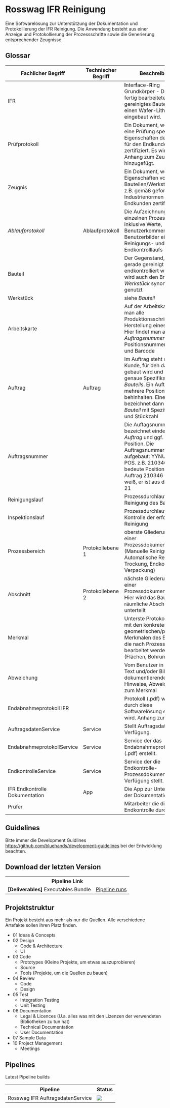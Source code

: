 # Rosswag IFR Reinigung

Eine Softwarelösung zur Unterstützung der Dokumentation und Protokollierung der IFR Reinigung. Die Anwendung besteht aus einer Anzeige und Protokollierung der Prozessschritte sowie die Generierung entsprechender Zeugnisse.  

## Glossar

|Fachlicher Begriff|Technischer Begriff|Beschreibung|
|---|---|---|
|IFR||   **I**nter**f**ace-**R**ing Grundkörper - Das ist ein fertig bearbeitetes final gereinigtes Bauteil, das in einen Wafer-Lithograf eingebaut wird.|
|Prüfprotokoll||Ein Dokument, welches eine Prüfung spezifischer Eigenschaften des Bauteils für den Endkunden zertifiziert. Es wird als Anhang zum Zeugnis hinzugefügt.|
|Zeugnis||Ein Dokument, welches die Eigenschaften von Bauteilen/Werkstücken z.B. gemäß geforderten Industrienormen für den Endkunden zertifiziert.|
|*Ablaufprotokoll*|Ablaufprotokoll|Die Aufzeichnung der einzelnen Prozessschritte inklusive Werte, Benutzerkommentare, Benutzerbilder eines Reinigungs- und Endkontrolllaufs|
|Bauteil|   |Der Gegenstand, welcher gerade gereinigt und endkontrolliert wird. Es wird auch den Brgriff *Werkstück* synonym genutzt|
|Werkstück|   |siehe *Bauteil*|
|Arbeitskarte| |Auf der Arbeitskarte findet man alle Produktionsschritte für die Herstellung eines Bauteils. Hier findet man auch die *Auftragsnummer* (incl. Positionsnummer) als Zahl und Barcode|
|Auftrag|Auftrag|Im Auftrag steht der Kunde, für den das *Bauteil* gebaut wird und die genaue Spezifikation des *Bauteils*. Ein Auftrag kann mehrere Positionen behinhalten. Eine Position bezeichnet dann das *Bauteil* mit Spezifikation und Stückzahl|
|Auftragsnummer| |Die Auftagsnummer bezeichnet eindeutig den *Auftrag* und ggf. die Position. Die Auftragsnummer ist so aufgebaut: YYNUMMER-POS. z.B. 210346-01 bedeute Position 2 im Auftrag 210346 und man weiß, er ist aus dem Jahr 21|
|Reinigungslauf| |Prozessdurchlauf zur Reinigung des Bauteils |
|Inspektionslauf||Prozessdurchlauf zur Kontrolle der erfolgreichen Reinigung|
|Prozessbereich|Protokollebene 1|oberste Gliederungsebene einer Prozessdokumentation (Manuelle Reinigung, Automatische Reinigung, Trockung, Endkontrolle, Verpackung)|
|Abschnitt|Protokollebene 2|nächste Gliederungsebene einer Prozessdokumentation. Hier wird das Bauteil in räumliche Abschnitte unterteilt|
|Merkmal||Unterste Protokollebene mit den konkreten geometrischen/physischen Merkmalen des Bauteils, die nach Prozessvorgabe bearbeitet werden (Flächen, Bohrungen)|
|Abweichung||Vom Benutzer in Form von Text und/oder Bild zu dokumentierende Hinweise, Abweichungen zum Merkmal|
|Endabnahmeprotokoll IFR| |Protokoll (.pdf) welches durch diese Softwarelösung erstellt wird. Anhang zum Zeugnis.|
|AuftragsdatenService|Service|Stellt Auftragsdaten zur Verfügung.|
|EndabnahmeprotokollService|Service|Service der das Endabnahmeprotokoll (.pdf) erstellt.|
|EndkontrolleService|Service|Service der die Endkontrolle-Prozessdokumentation zur Verfügung stellt.|
|IFR Endkontrolle Dokumentation|App|Die App zur Unterstützung der Dokumentation.|
|Prüfer| |Mitarbeiter die die Endkontrolle durchführen|


## Guidelines

Bitte immer die Development Guidlines https://github.com/bluehands/development-guidelines bei der Entwicklung beachten.

## Download der letzten Version

<table>
<tr><th colspan="2">Pipeline Link</th></tr>
<tr><td><b>[Deliverables]</b> Executables Bundle</td><td><a target=_blank href="...">Pipeline runs</a></td></tr>
</table>

## Projektstruktur

Ein Projekt besteht aus mehr als nur die Quellen. Alle verschiedene Artefakte sollen ihren Platz finden.

* 01 Ideas & Concepts
* 02 Design
  * Code & Architecture
  * UI
* 03 Code
  * Prototypes (Kleine Projekte, um etwas auszuprobieren)
  * Source 
  * Tools (Projekte, um die Quellen zu bauen)
* 04 Review
  * Code
  * Design
* 05 Test
  * Integration Testing
  * Unit Testing
* 06 Documentation
  * Legal & Licences (U.a. alles was mit den Lizenzen der verwendeten Bibliotheken zu tun hat)
  * Technical Documentation
  * User Documentation 
* 07 Sample Data
* 10 Project Management
  * Meetings

## Pipelines

Latest Pipeline builds

|Pipeline|Status|
|---|---|
|Rosswag IFR AuftragsdatenService|<img src="https://bluehands.visualstudio.com/Rosswag%20IFR%20Reinigung/_apis/build/status/Rosswag%20IFR%20AuftragsdatenService" />|

